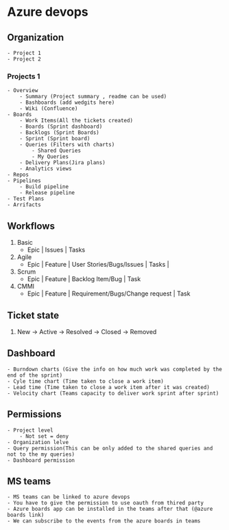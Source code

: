 # Azure devops

## Organization
    - Project 1
    - Project 2

### Projects 1
    - Overview
        - Summary (Project summary , readme can be used)
        - Bashboards (add wedgits here)
        - Wiki (Confluence)
    - Boards
        - Work Items(All the tickets created)
        - Boards (Sprint dashboard)
        - Backlogs (Sprint Boards)
        - Sprint (Sprint board)
        - Queries (Filters with charts)
            - Shared Queries
            - My Queries
        - Delivery Plans(Jira plans)
        - Analytics views
    - Repos
    - Pipelines
        - Build pipeline
        - Release pipeline
    - Test Plans
    - Arrifacts

## Workflows
1. Basic 
    - Epic | Issues | Tasks
2. Agile
    - Epic | Feature | User Stories/Bugs/Issues | Tasks | 
3. Scrum
    - Epic | Feature | Backlog Item/Bug | Task 
4. CMMI
    - Epic | Feature | Requirement/Bugs/Change request | Task

## Ticket state
1. New -> Active -> Resolved -> Closed
    -> Removed

## Dashboard
    - Burndown charts (Give the info on how much work was completed by the end of the sprint)
    - Cyle time chart (Time taken to close a work item)
    - Lead time (Time taken to close a work item after it was created)
    - Velocity chart (Teams capacity to deliver work sprint after sprint)

## Permissions
    - Project level 
        - Not set = deny
    - Organization lelve
    - Query permission(This can be only added to the shared queries and not to the my queries)
    - Dashboard permission

## MS teams
    - MS teams can be linked to azure devops
    - You have to give the permission to use oauth from thired party
    - Azure boards app can be installed in the teams after that (@azure boards link)
    - We can subscribe to the events from the azure boards in teams 
